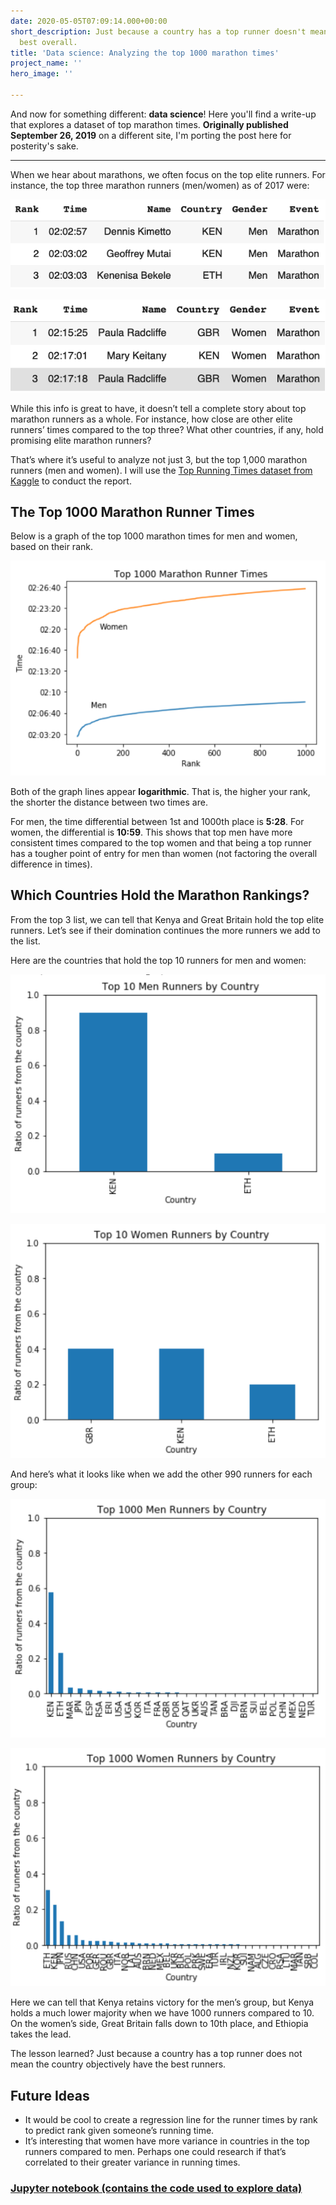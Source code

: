 ```yaml
---
date: 2020-05-05T07:09:14.000+00:00
short_description: Just because a country has a top runner doesn't mean they're the
  best overall.
title: 'Data science: Analyzing the top 1000 marathon times'
project_name: ''
hero_image: ''

---
```

And now for something different: **data science**! Here you'll find a write-up that explores a dataset of top marathon times. **Originally published September 26, 2019** on a different site, I'm porting the post here for posterity's sake.

***

When we hear about marathons, we often focus on the top elite runners. For instance, the top three marathon runners (men/women) as of 2017 were:

![](../images/topthreemenmarathon.png)

![](../images/topthreemarathonwomen.png)

While this info is great to have, it doesn’t tell a complete story about top marathon runners as a whole. For instance, how close are other elite runners’ times compared to the top three? What other countries, if any, hold promising elite marathon runners?

That’s where it’s useful to analyze not just 3, but the top 1,000 marathon runners (men and women). I will use the [Top Running Times dataset from Kaggle](https://www.kaggle.com/jguerreiro/running) to conduct the report.

## The Top 1000 Marathon Runner Times

Below is a graph of the top 1000 marathon times for men and women, based on their rank.

![](../images/graphmarathontimes.png)

Both of the graph lines appear **logarithmic**. That is, the higher your rank, the shorter the distance between two times are.

For men, the time differential between 1st and 1000th place is **5:28**. For women, the differential is **10:59**. This shows that top men have more consistent times compared to the top women and that being a top runner has a tougher point of entry for men than women (not factoring the overall difference in times).

## Which Countries Hold the Marathon Rankings?

From the top 3 list, we can tell that Kenya and Great Britain hold the top elite runners. Let’s see if their domination continues the more runners we add to the list.

Here are the countries that hold the top 10 runners for men and women:

![](../images/top10marathoncountrymen.png)

![](../images/top10marathoncountrywomen.png)

And here’s what it looks like when we add the other 990 runners for each group:

![](../images/top1000marathoncountrymen.png)

![](../images/top1000marathoncountrywomen.png)

Here we can tell that Kenya retains victory for the men’s group, but Kenya holds a much lower majority when we have 1000 runners compared to 10. On the women’s side, Great Britain falls down to 10th place, and Ethiopia takes the lead.

The lesson learned? Just because a country has a top runner does not mean the country objectively have the best runners.

## Future Ideas

* It would be cool to create a regression line for the runner times by rank to predict rank given someone’s running time.
* It’s interesting that women have more variance in countries in the top runners compared to men. Perhaps one could research if that’s correlated to their greater variance in running times.

### [Jupyter notebook (contains the code used to explore data)](https://github.com/TimTree/ds-portfolio/blob/master/Top_Running_Times.ipynb)